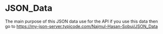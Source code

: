 # JSON_Data
The main purpose of this JSON data use for the API
if you use this data then go to https://my-json-server.typicode.com/Najmul-Hasan-Sobuj/JSON_Data 
